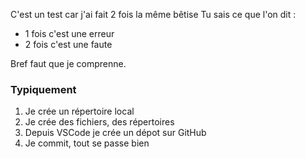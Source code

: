 C'est un test car j'ai fait 2 fois la même bêtise
Tu sais ce que l'on dit : 
* 1 fois c'est une erreur
* 2 fois c'est une faute

Bref faut que je comprenne.


### Typiquement 
1. Je crée un répertoire local
1. Je crée des fichiers, des répertoires
1. Depuis VSCode je crée un dépot sur GitHub
1. Je commit, tout se passe bien
